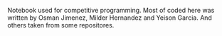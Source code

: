 Notebook used for competitive programming.
Most of coded here was written by Osman Jimenez, Milder Hernandez and Yeison Garcia. And others taken from some repositores.

